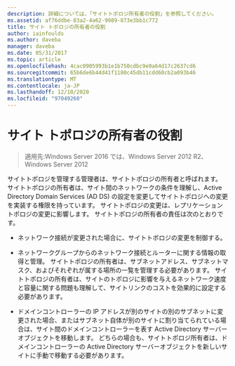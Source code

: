 ```yaml
---
description: 詳細については、「サイトトポロジ所有者の役割」を参照してください。
ms.assetid: af76ddbe-83a2-4a62-9989-873e3bb1c772
title: サイト トポロジの所有者の役割
author: iainfoulds
ms.author: daveba
manager: daveba
ms.date: 05/31/2017
ms.topic: article
ms.openlocfilehash: 4cac0905993b1e1b750cdbc9e0a64d17c2637cd6
ms.sourcegitcommit: 65b6de6b44d41f1180c45db11cdd60cb2a093b46
ms.translationtype: MT
ms.contentlocale: ja-JP
ms.lasthandoff: 12/10/2020
ms.locfileid: "97049260"
---
```

# <a name="site-topology-owner-role"></a>サイト トポロジの所有者の役割

>適用先:Windows Server 2016 では、Windows Server 2012 R2、Windows Server 2012

サイトトポロジを管理する管理者は、サイトトポロジの所有者と呼ばれます。 サイトトポロジの所有者は、サイト間のネットワークの条件を理解し、Active Directory Domain Services (AD DS) の設定を変更してサイトトポロジへの変更を実装する権限を持っています。 サイトトポロジの変更は、レプリケーショントポロジの変更に影響します。 サイトトポロジの所有者の責任は次のとおりです。

-   ネットワーク接続が変更された場合に、サイトトポロジの変更を制御する。

-   ネットワークグループからのネットワーク接続とルーターに関する情報の取得と管理。 サイトトポロジの所有者は、サブネットアドレス、サブネットマスク、およびそれぞれが属する場所の一覧を管理する必要があります。 サイトトポロジの所有者は、サイトのトポロジに影響を与えるネットワーク速度と容量に関する問題も理解して、サイトリンクのコストを効果的に設定する必要があります。

-   ドメインコントローラーの IP アドレスが別のサイトの別のサブネットに変更された場合、またはサブネット自体が別のサイトに割り当てられている場合は、サイト間のドメインコントローラーを表す Active Directory サーバーオブジェクトを移動します。 どちらの場合も、サイトトポロジ所有者は、ドメインコントローラーの Active Directory サーバーオブジェクトを新しいサイトに手動で移動する必要があります。



